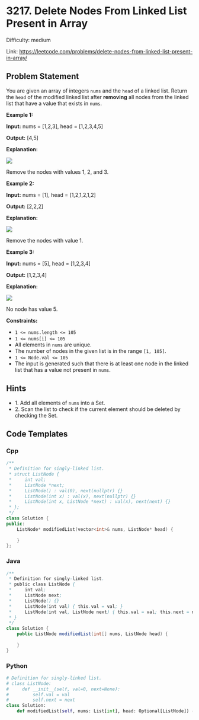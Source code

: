 # 3217. Delete Nodes From Linked List Present in Array

Difficulty: medium

Link: https://leetcode.com/problems/delete-nodes-from-linked-list-present-in-array/

## Problem Statement

You are given an array of integers `nums` and the `head` of a linked list. Return the `head` of the modified linked list after **removing** all nodes from the linked list that have a value that exists in `nums`.

**Example 1:**

**Input:** nums \= \[1,2,3], head \= \[1,2,3,4,5]

**Output:** \[4,5]

**Explanation:**

**![](https://assets.leetcode.com/uploads/2024/06/11/linkedlistexample0.png)**

Remove the nodes with values 1, 2, and 3\.

**Example 2:**

**Input:** nums \= \[1], head \= \[1,2,1,2,1,2]

**Output:** \[2,2,2]

**Explanation:**

![](https://assets.leetcode.com/uploads/2024/06/11/linkedlistexample1.png)

Remove the nodes with value 1\.

**Example 3:**

**Input:** nums \= \[5], head \= \[1,2,3,4]

**Output:** \[1,2,3,4]

**Explanation:**

**![](https://assets.leetcode.com/uploads/2024/06/11/linkedlistexample2.png)**

No node has value 5\.

**Constraints:**

* `1 <= nums.length <= 105`
* `1 <= nums[i] <= 105`
* All elements in `nums` are unique.
* The number of nodes in the given list is in the range `[1, 105]`.
* `1 <= Node.val <= 105`
* The input is generated such that there is at least one node in the linked list that has a value not present in `nums`.

## Hints

- 1\. Add all elements of `nums` into a Set.
- 2\. Scan the list to check if the current element should be deleted by checking the Set.

## Code Templates

### Cpp
```cpp
/**
 * Definition for singly-linked list.
 * struct ListNode {
 *     int val;
 *     ListNode *next;
 *     ListNode() : val(0), next(nullptr) {}
 *     ListNode(int x) : val(x), next(nullptr) {}
 *     ListNode(int x, ListNode *next) : val(x), next(next) {}
 * };
 */
class Solution {
public:
    ListNode* modifiedList(vector<int>& nums, ListNode* head) {
        
    }
};
```

### Java
```java
/**
 * Definition for singly-linked list.
 * public class ListNode {
 *     int val;
 *     ListNode next;
 *     ListNode() {}
 *     ListNode(int val) { this.val = val; }
 *     ListNode(int val, ListNode next) { this.val = val; this.next = next; }
 * }
 */
class Solution {
    public ListNode modifiedList(int[] nums, ListNode head) {
        
    }
}
```

### Python
```python
# Definition for singly-linked list.
# class ListNode:
#     def __init__(self, val=0, next=None):
#         self.val = val
#         self.next = next
class Solution:
    def modifiedList(self, nums: List[int], head: Optional[ListNode]) -> Optional[ListNode]:
        
```

